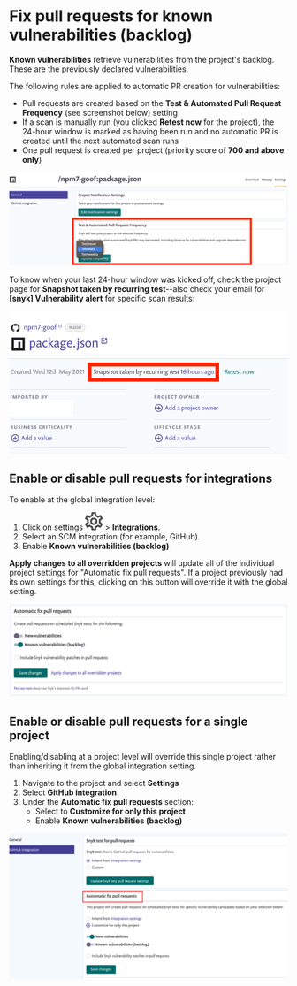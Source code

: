 # Fix pull requests for known vulnerabilities \(backlog\)

**Known vulnerabilities** retrieve vulnerabilities from the project's backlog. These are the previously declared vulnerabilities.

The following rules are applied to automatic PR creation for vulnerabilities:

* Pull requests are created based on the **Test & Automated Pull Request Frequency** \(see screenshot below\) setting
* If a scan is manually run \(you clicked **Retest now** for the project\), the 24-hour window is marked as having been run and no automatic PR is created until the next automated scan runs
* One pull request is created per project \(priority score of **700 and above only**\)

![](../../.gitbook/assets/os1.png)

To know when your last 24-hour window was kicked off, check the project page for **Snapshot taken by recurring test**--also check your email for **\[snyk\] Vulnerability alert** for specific scan results:

![](../../.gitbook/assets/os2.png)

## Enable or disable pull requests for integrations

To enable at the global integration level:

1. Click on settings ![cog\_icon.png](../../.gitbook/assets/cog_icon.png) &gt; **Integrations**.
2. Select an SCM integration \(for example, GitHub\).
3. Enable **Known vulnerabilities \(backlog\)**

**Apply changes to all overridden projects** will update all of the individual project settings for "Automatic fix pull requests". If a project previously had its own settings for this, clicking on this button will override it with the global setting.

![](../../.gitbook/assets/screen_shot_2021-05-24_at_12.23.38_pm.png)

## Enable or disable pull requests for a single project

Enabling/disabling at a project level will override this single project rather than inheriting it from the global integration setting.

1. Navigate to the project and select **Settings**
2. Select **GitHub integration**
3. Under the **Automatic fix pull requests** section:
   * Select to **Customize for only this project**
   * Enable **Known vulnerabilities \(backlog\)**

![](../../.gitbook/assets/os3.png)

